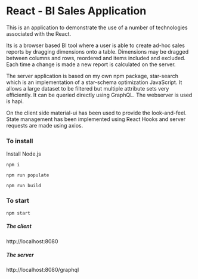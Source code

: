 # React - BI Sales Application


This is an application to demonstrate the use of a number of technologies associated with the React.

Its is a browser based BI tool where a user is able to create ad-hoc sales reports by dragging dimensions onto a table. Dimensions may be dragged between columns and rows, reordered and items included and excluded. Each time a change is made a new report is calculated on the server.

The server application is based on my own npm package, star-search which is an implementation of a star-schema optimization JavaScript. It allows a large dataset to be filtered but multiple attribute sets very efficiently. It can be queried directly using GraphQL. The webserver is used is hapi.

On the client side material-ui has been used to provide the look-and-feel. State management has been implemented using React Hooks and server requests are made using axios.

### To install
Install Node.js 

`npm i`

`npm run populate`

`npm run build`

### To start
`npm start`

##### The client 
http://localhost:8080

##### The server
http://localhost:8080/graphql


